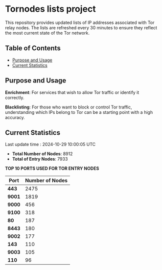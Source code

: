 # Tornodes lists project

This repository provides updated lists of IP addresses associated with Tor relay nodes. The lists are refreshed every 30 minutes to ensure they reflect the most current state of the Tor network.

## Table of Contents

- [Purpose and Usage](#purpose-and-usage)
- [Current Statistics](#current-statistics)


## Purpose and Usage

**Enrichment**: For services that wish to allow Tor traffic or identify it correctly.

**Blacklisting**: For those who want to block or control Tor traffic, understanding which IPs belong to Tor can be a starting point with a high accuracy.

## Current Statistics

Last update time : 2024-10-29 10:00:05 UTC

- **Total Number of Nodes**: 8912
- **Total of Entry Nodes**: 7933

**TOP 10 PORTS USED FOR TOR ENTRY NODES**

| **Port** | **Number of Nodes** |
|------|-----------------|
| **443**   | 2475  |
| **9001**   | 1819  |
| **9000**   | 456  |
| **9100**   | 318  |
| **80**   | 187  |
| **8443**   | 180  |
| **9002**   | 177  |
| **143**   | 110  |
| **9003**   | 105  |
| **110**   | 96  |

